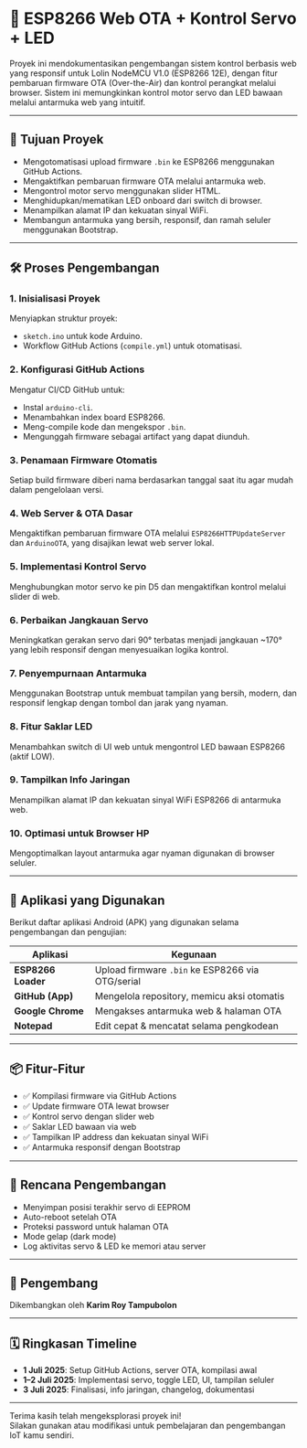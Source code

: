 # 🚀 ESP8266 Web OTA + Kontrol Servo + LED

Proyek ini mendokumentasikan pengembangan sistem kontrol berbasis web yang responsif untuk Lolin NodeMCU V1.0 (ESP8266 12E), dengan fitur pembaruan firmware OTA (Over-the-Air) dan kontrol perangkat melalui browser. Sistem ini memungkinkan kontrol motor servo dan LED bawaan melalui antarmuka web yang intuitif.

---

## 📌 Tujuan Proyek

- Mengotomatisasi upload firmware `.bin` ke ESP8266 menggunakan GitHub Actions.
- Mengaktifkan pembaruan firmware OTA melalui antarmuka web.
- Mengontrol motor servo menggunakan slider HTML.
- Menghidupkan/mematikan LED onboard dari switch di browser.
- Menampilkan alamat IP dan kekuatan sinyal WiFi.
- Membangun antarmuka yang bersih, responsif, dan ramah seluler menggunakan Bootstrap.

---

## 🛠️ Proses Pengembangan

### 1. Inisialisasi Proyek
Menyiapkan struktur proyek:
- `sketch.ino` untuk kode Arduino.
- Workflow GitHub Actions (`compile.yml`) untuk otomatisasi.

### 2. Konfigurasi GitHub Actions
Mengatur CI/CD GitHub untuk:
- Instal `arduino-cli`.
- Menambahkan index board ESP8266.
- Meng-compile kode dan mengekspor `.bin`.
- Mengunggah firmware sebagai artifact yang dapat diunduh.

### 3. Penamaan Firmware Otomatis
Setiap build firmware diberi nama berdasarkan tanggal saat itu agar mudah dalam pengelolaan versi.

### 4. Web Server & OTA Dasar
Mengaktifkan pembaruan firmware OTA melalui `ESP8266HTTPUpdateServer` dan `ArduinoOTA`, yang disajikan lewat web server lokal.

### 5. Implementasi Kontrol Servo
Menghubungkan motor servo ke pin D5 dan mengaktifkan kontrol melalui slider di web.

### 6. Perbaikan Jangkauan Servo
Meningkatkan gerakan servo dari 90° terbatas menjadi jangkauan ~170° yang lebih responsif dengan menyesuaikan logika kontrol.

### 7. Penyempurnaan Antarmuka
Menggunakan Bootstrap untuk membuat tampilan yang bersih, modern, dan responsif lengkap dengan tombol dan jarak yang nyaman.

### 8. Fitur Saklar LED
Menambahkan switch di UI web untuk mengontrol LED bawaan ESP8266 (aktif LOW).

### 9. Tampilkan Info Jaringan
Menampilkan alamat IP dan kekuatan sinyal WiFi ESP8266 di antarmuka web.

### 10. Optimasi untuk Browser HP
Mengoptimalkan layout antarmuka agar nyaman digunakan di browser seluler.

---

## 📱 Aplikasi yang Digunakan

Berikut daftar aplikasi Android (APK) yang digunakan selama pengembangan dan pengujian:

| Aplikasi           | Kegunaan                                         |
|--------------------|--------------------------------------------------|
| **ESP8266 Loader** | Upload firmware `.bin` ke ESP8266 via OTG/serial |
| **GitHub (App)**   | Mengelola repository, memicu aksi otomatis       |
| **Google Chrome**  | Mengakses antarmuka web & halaman OTA            |
| **Notepad**        | Edit cepat & mencatat selama pengkodean          |

---

## 📦 Fitur-Fitur

- ✅ Kompilasi firmware via GitHub Actions  
- ✅ Update firmware OTA lewat browser  
- ✅ Kontrol servo dengan slider web  
- ✅ Saklar LED bawaan via web  
- ✅ Tampilkan IP address dan kekuatan sinyal WiFi  
- ✅ Antarmuka responsif dengan Bootstrap  

---

## 🔮 Rencana Pengembangan

- Menyimpan posisi terakhir servo di EEPROM  
- Auto-reboot setelah OTA  
- Proteksi password untuk halaman OTA  
- Mode gelap (dark mode)  
- Log aktivitas servo & LED ke memori atau server  

---

## 👤 Pengembang

Dikembangkan oleh **Karim Roy Tampubolon**

---

## 🗓️ Ringkasan Timeline

- **1 Juli 2025**: Setup GitHub Actions, server OTA, kompilasi awal  
- **1–2 Juli 2025**: Implementasi servo, toggle LED, UI, tampilan seluler  
- **3 Juli 2025**: Finalisasi, info jaringan, changelog, dokumentasi  

---

Terima kasih telah mengeksplorasi proyek ini!  
Silakan gunakan atau modifikasi untuk pembelajaran dan pengembangan IoT kamu sendiri.